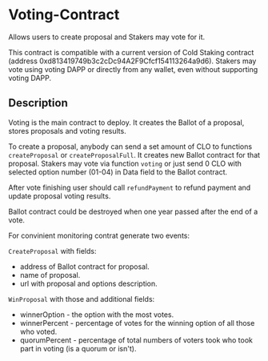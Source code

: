 # Voting-Contract
Allows users to create proposal and Stakers may vote for it.

This contract is compatible with a current version of Cold Staking contract (address 0xd813419749b3c2cDc94A2F9Cfcf154113264a9d6).
Stakers may vote using voting DAPP or directly from any wallet, even without supporting voting DAPP.

## Description

Voting is the main contract to deploy. It creates the Ballot of a proposal, stores proposals and voting results.

To create a proposal, anybody can send a set amount of CLO to functions `createProposal` or `createProposalFull`. It creates new Ballot contract for that proposal. Stakers may vote via function `voting` or just send 0 CLO with selected option number (01-04) in Data field to the Ballot contract.

After vote finishing user should call `refundPayment` to refund payment and update proposal voting results.

Ballot contract could be destroyed when one year passed after the end of a vote.

For convinient monitoring contrat generate two events:

`CreateProposal` with fields:
* address of Ballot contract for proposal.
* name of proposal.
* url with proposal and options description. 

`WinProposal` with those and additional fields:
* winnerOption - the option with the most votes. 
* winnerPercent - percentage of votes for the winning option of all those who voted.
* quorumPercent - percentage of total numbers of voters took who took part in voting (is a quorum or isn't).
